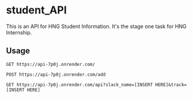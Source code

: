 # student_API

This is an API for HNG Student Information. It's the stage one task for HNG Internship.

## Usage

```
GET https://api-7p0j.onrender.com/
```

```
POST https://api-7p0j.onrender.com/add
```

```
GET https://api-7p0j.onrender.com/api?slack_name=[INSERT HERE]&track=[INSERT HERE]
```
